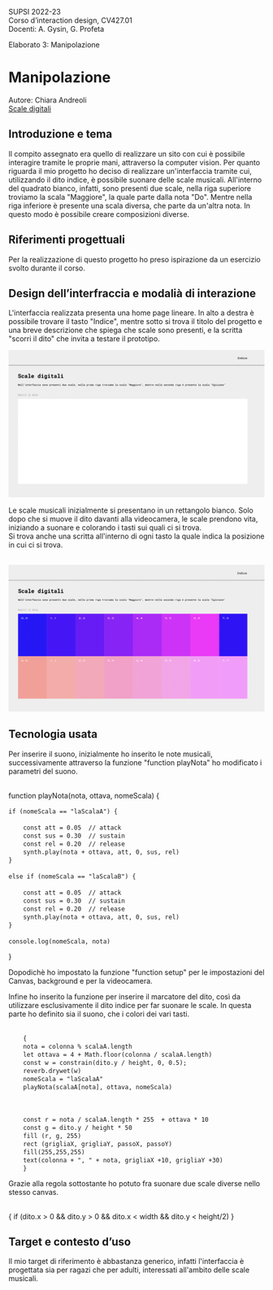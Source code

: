 SUPSI 2022-23  
Corso d’interaction design, CV427.01  
Docenti: A. Gysin, G. Profeta  

Elaborato 3: Manipolazione 

# Manipolazione
Autore: Chiara Andreoli <br>
[Scale digitali](https://andreolichiara.github.io/Scale-digitali/)


## Introduzione e tema
Il compito assegnato era quello di realizzare
un sito con cui è possibile interagire tramite
le proprie mani, attraverso la computer vision.
Per quanto riguarda il mio progetto ho deciso di realizzare un'interfaccia tramite cui, utilizzando il dito indice, è possibile suonare delle scale musicali. All'interno del quadrato bianco, infatti, sono presenti due scale, nella riga superiore troviamo la scala "Maggiore", la quale parte dalla nota "Do". Mentre nella riga inferiore è presente una scala diversa, che parte da un'altra nota. 
In questo modo è possibile creare composizioni diverse. 


## Riferimenti progettuali
Per la realizzazione di questo progetto ho preso ispirazione da un esercizio svolto durante il corso. 




## Design dell’interfraccia e modalià di interazione
L'interfaccia realizzata presenta una home page lineare. In alto a destra è possibile trovare il tasto "Indice", mentre sotto si trova il titolo del progetto e una breve descrizione che spiega che scale sono presenti, e la scritta "scorri il dito" che invita a testare il prototipo. <br>

<img src="doc/home1.png" width="600">
<br>

Le scale musicali inizialmente si presentano in un rettangolo bianco. Solo dopo che si muove il dito davanti alla videocamera, le scale prendono vita, iniziando a suonare e colorando i tasti sui quali ci si trova. 
<br>
Si trova anche una scritta all'interno di ogni tasto la quale indica la posizione in cui ci si trova. <br> <br>

<img src="doc/home2.png" width="600"> <br>




## Tecnologia usata
Per inserire il suono, inizialmente ho inserito le note musicali, successivamente attraverso la funzione "function playNota" ho modificato i parametri del suono. <br>
<br>
<p>function playNota(nota, ottava, nomeScala) {    
    
    if (nomeScala == "laScalaA") {

        const att = 0.05  // attack
        const sus = 0.30  // sustain
        const rel = 0.20  // release
        synth.play(nota + ottava, att, 0, sus, rel)
    }

    else if (nomeScala == "laScalaB") {

        const att = 0.05  // attack
        const sus = 0.30  // sustain
        const rel = 0.20  // release
        synth.play(nota + ottava, att, 0, sus, rel)
    }

    console.log(nomeScala, nota)
}
</p>



Dopodichè ho impostato la funzione "function setup" per le impostazioni del Canvas, background e per la videocamera. <br>

Infine ho inserito la funzione per inserire il marcatore del dito, così da utilizzare esclusivamente il dito indice per far suonare le scale. In questa parte ho definito sia il suono, che i colori dei vari tasti. 
<br>
<br>
<p>



        {
        nota = colonna % scalaA.length
        let ottava = 4 + Math.floor(colonna / scalaA.length)
        const w = constrain(dito.y / height, 0, 0.5);
        reverb.drywet(w)
        nomeScala = "laScalaA"
        playNota(scalaA[nota], ottava, nomeScala)
                

       
        const r = nota / scalaA.length * 255  + ottava * 10
        const g = dito.y / height * 50 
        fill (r, g, 255)
        rect (grigliaX, grigliaY, passoX, passoY)
        fill(255,255,255)
        text(colonna + ", " + nota, grigliaX +10, grigliaY +30)
        }
</p>


Grazie alla regola sottostante ho potuto fra suonare due scale diverse nello stesso canvas. <br>
<br>
<p>
        {
        if (dito.x > 0 && dito.y > 0 && dito.x < width && dito.y < height/2)
        }
</p>


## Target e contesto d’uso
Il mio target di riferimento è abbastanza generico, infatti l'interfaccia è progettata sia per ragazi che per adulti, interessati all'ambito delle scale musicali.



